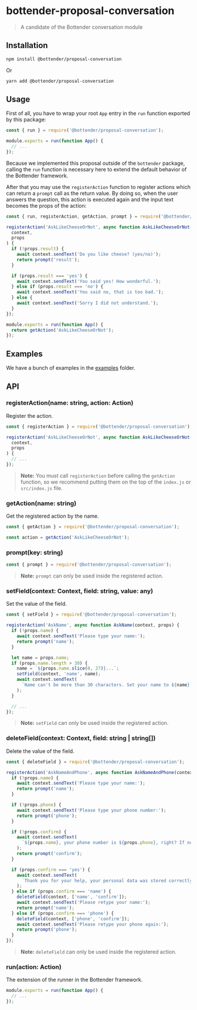 # bottender-proposal-conversation

> A candidate of the Bottender conversation module

## Installation

```sh
npm install @bottender/proposal-conversation
```

Or 

```sh
yarn add @bottender/proposal-conversation
```

## Usage

First of all, you have to wrap your root `App` entry in the `run` function exported by this package:

```js
const { run } = require('@bottender/proposal-conversation');

module.exports = run(function App() {
  // ...
});
```

Because we implemented this proposal outside of the `bottender` package, calling the `run` function is necessary here to extend the default behavior of the Bottender framework.

After that you may use the `registerAction` function to register actions which can return a `prompt` call as the return value. By doing so, when the user answers the question, this action is executed again and the input text becomes the props of the action:

```js
const { run, registerAction, getAction, prompt } = require('@bottender/proposal-conversation');

registerAction('AskLikeCheeseOrNot', async function AskLikeCheeseOrNot(
  context,
  props
) {
  if (!props.result) {
    await context.sendText('Do you like cheese? (yes/no)');
    return prompt('result');
  }

  if (props.result === 'yes') {
    await context.sendText('You said yes! How wonderful.');
  } else if (props.result === 'no') {
    await context.sendText('You said no, that is too bad.');
  } else {
    await context.sendText('Sorry I did not understand.');
  }
});

module.exports = run(function App() {
  return getAction('AskLikeCheeseOrNot');
});
```

## Examples

We have a bunch of examples in the [examples](https://github.com/Yoctol/bottender-proposal-conversation/tree/master/examples) folder.

## API

### registerAction(name: string, action: Action)

Register the action.

```js
const { registerAction } = require('@bottender/proposal-conversation');

registerAction('AskLikeCheeseOrNot', async function AskLikeCheeseOrNot(
  context,
  props
) {
  // ...
});
```

> **Note:** You must call `registerAction` before calling the `getAction` function, so we recommend putting them on the top of the `index.js` or `src/index.js` file.

### getAction(name: string)

Get the registered action by the name.

```js
const { getAction } = require('@bottender/proposal-conversation');

const action = getAction('AskLikeCheeseOrNot');
```

### prompt(key: string)

```js
const { prompt } = require('@bottender/proposal-conversation');
```

> **Note:** `prompt` can only be used inside the registered action.

### setField(context: Context, field: string, value: any)

Set the value of the field.

```js
const { setField } = require('@bottender/proposal-conversation');

registerAction('AskName', async function AskName(context, props) {
  if (!props.name) {
    await context.sendText('Please type your name:');
    return prompt('name');
  }

  let name = props.name;
  if (props.name.length > 30) {
    name = `${props.name.slice(0, 27)}...`;
    setField(context, 'name', name);
    await context.sendText(
      `Name can't be more than 30 characters. Set your name to ${name}`
    );
  }

  // ...
});
```

> **Note:** `setField` can only be used inside the registered action.

### deleteField(context: Context, field: string | string[])

Delete the value of the field.

```js
const { deleteField } = require('@bottender/proposal-conversation');

registerAction('AskNameAndPhone', async function AskNameAndPhone(context, props) {
  if (!props.name) {
    await context.sendText('Please type your name:');
    return prompt('name');
  }

  if (!props.phone) {
    await context.sendText('Please type your phone number:');
    return prompt('phone');
  }

  if (!props.confirm) {
    await context.sendText(
      `${props.name}, your phone number is ${props.phone}, right? If not, which part you want to refill? (yes|name|phone)`
    );
    return prompt('confirm');
  }

  if (props.confirm === 'yes') {
    await context.sendText(
      `Thank you for your help, your personal data was stored correctly.`
    );
  } else if (props.confirm === 'name') {
    deleteField(context, ['name', 'confirm']);
    await context.sendText('Please retype your name:');
    return prompt('name');
  } else if (props.confirm === 'phone') {
    deleteField(context, ['phone', 'confirm']);
    await context.sendText('Please retype your phone again:');
    return prompt('phone');
  } 
});
```

> **Note:** `deleteField` can only be used inside the registered action.

### run(action: Action)

The extension of the runner in the Bottender framework.

```js
module.exports = run(function App() {
  // ...
});
```
